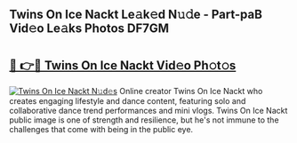 ## Twins On Ice Nackt Le𝚊k𝚎d N𝚞𝚍e - Part-paB Vid𝚎o Le𝚊ks Photos DF7GM

# <h2><a href="http://fb2o43.evod.top/?m=Twins+On+Ice+Nackt">🔗 👉🔴 Twins On Ice Nackt Vid𝚎o Ph𝚘t𝚘s</a></h2>

[![Twins On Ice Nackt N𝚞d𝚎s](https://i.imgur.com/8V9OHl7.gif)](http://fb2o43.evod.top/?m=Twins+On+Ice+Nackt)
Online creator Twins On Ice Nackt who creates engaging lifestyle and dance content, featuring solo and collaborative dance trend performances and mini vlogs. Twins On Ice Nackt public image is one of strength and resilience, but he's not immune to the challenges that come with being in the public eye. 
